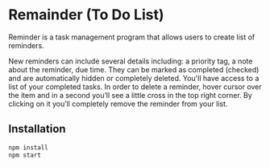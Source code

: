 # Remainder (To Do List)


Reminder is a task management program that allows users to create list of reminders.

New reminders can include several details including: a priority tag, a note about the reminder, due time. They can be marked as completed (checked) and are automatically hidden or completely deleted. You'll have access to a list of your completed tasks. 
In order to delete a reminder, hover cursor over the item and in a second you’ll see a little cross in the top right corner. By clicking on it you’ll completely remove the reminder from your list.

## Installation

```bash
npm install
npm start
```

